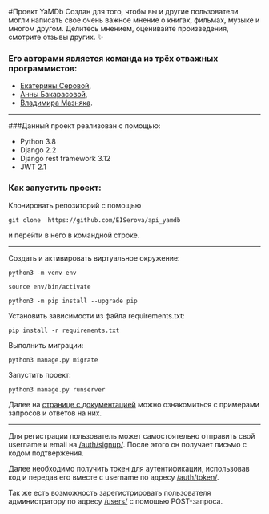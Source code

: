 #Проект YaMDb
Создан для того, чтобы вы и другие пользователи могли написать свое очень важное мнение о книгах, фильмах, музыке и многом другом. 
Делитесь мнением, оценивайте произведения, смотрите отзывы других. ✨
### Его авторами является команда из трёх отважных программистов: 
- [Екатерины Серовой](https://github.com/EISerova/), 
- [Анны Бакарасовой](https://github.com/Bakarasik), 
- [Владимира Мазняка](https://github.com/Cognitoid).



____
###Данный проект реализован с помощью: 
* Python 3.8
* Django 2.2
* Django rest framework 3.12
* JWT 2.1
### Как запустить проект:

Клонировать репозиторий с помощью 
```
git clone  https://github.com/EISerova/api_yamdb
```
и перейти в него в командной строке.

----

Cоздать и активировать виртуальное окружение:

```
python3 -m venv env
```

```
source env/bin/activate
```

```
python3 -m pip install --upgrade pip
```

Установить зависимости из файла requirements.txt:

```
pip install -r requirements.txt
```

Выполнить миграции:

```
python3 manage.py migrate
```

Запустить проект:

```
python3 manage.py runserver
```
Далее на [странице с документацией](http://127.0.0.1:8000/redoc/) можно ознакомиться с примерами запросов и ответов на них.
____
Для регистрации пользователь может самостоятельно отправить свой username и email на [/auth/signup/](http://127.0.0.1:8000/api/v1/auth/signup/). После этого он получает письмо с кодом подтвержения. 

Далее необходимо получить токен для аутентификации, использовав код и передав его вместе с username по адресу [/auth/token/](http://127.0.0.1:8000/api/v1/auth/token/).

Так же есть возможность зарегистрировать пользователя администратору по адресу [/users/](http://127.0.0.1:8000/api/v1/users/) с помощью POST-запроса. 
